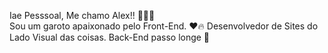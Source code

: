 Iae Pesssoal, Me chamo Alex!! 🧏🏿‍♂️ <br>
Sou um garoto apaixonado pelo Front-End. ❤️🔥
Desenvolvedor de Sites do Lado Visual das coisas.
Back-End passo longe 👀
